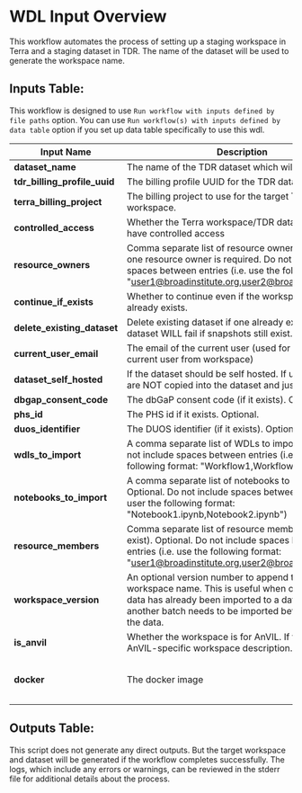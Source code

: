 # WDL Input Overview
This workflow automates the process of setting up a staging workspace in Terra and a staging dataset in TDR. The name of the dataset will be used to generate the workspace name.


## Inputs Table:
 This workflow is designed to use `Run workflow with inputs defined by file paths` option. You can use `Run workflow(s) with inputs defined by data table` option if you set up data table specifically to use this wdl.

| Input Name                   | Description                                                                                                                                                                                                   | Type    | Required | Default                                                                                     |
|------------------------------|---------------------------------------------------------------------------------------------------------------------------------------------------------------------------------------------------------------|---------|----------|---------------------------------------------------------------------------------------------|
| **dataset_name**             | The name of the TDR dataset which will be created.                                                                                                                                                            | String  | Yes      | N/A                                                                                         |
| **tdr_billing_profile_uuid** | The billing profile UUID for the TDR dataset.                                                                                                                                                                 | String  | Yes      | N/A                                                                                         |
| **terra_billing_project**    | The billing project to use for the target Terra workspace.                                                                                                                                                    | String  | Yes      | N/A                                                                                         |
| **controlled_access**        | Whether the Terra workspace/TDR dataset should have controlled access                                                                                                                                         | Boolean | Yes      | N/A                                                                                         |
| **resource_owners**          | Comma separate list of resource owner(s). At least one resource owner is required. Do not include spaces between entries (i.e. use the following format: "user1@broadinstitute.org,user2@broadinstitute.org") | String  | Yes      | N/A                                                                                         |
| **continue_if_exists**       | Whether to continue even if the workspace/dataset already exists.                                                                                                                                             | Boolean | Yes      | N/A                                                                                         |
| **delete_existing_dataset**  | Delete existing dataset if one already exists. Deleting dataset WILL fail if snapshots still exist.                                                                                                           | Boolean | Yes      | N/A                                                                                         |
| **current_user_email**       | The email of the current user (used for removing current user from workspace)                                                                                                                                 | String  | Yes      | N/A                                                                                         |
| **dataset_self_hosted**      | If the dataset should be self hosted. If used then files are NOT copied into the dataset and just referenced.                                                                                                 | Boolean | Yes      | N/A                                                                                         |
| **dbgap_consent_code**       | The dbGaP consent code (if it exists). Optional.                                                                                                                                                              | String  | No       | N/A                                                                                         |
| **phs_id**                   | The PHS id if it exists. Optional.                                                                                                                                                                            | String  | No       | N/A                                                                                         |
| **duos_identifier**          | The DUOS identifier (if it exists). Optional                                                                                                                                                                  | String  | No       | N/A                                                                                         |
| **wdls_to_import**           | A comma separate list of WDLs to import. Optional. Do not include spaces between entries (i.e. user the following format: "Workflow1,Workflow2")                                                              | String  | No       | N/A                                                                                         |
| **notebooks_to_import**      | A comma separate list of notebooks to import. Optional. Do not include spaces between entries (i.e. user the following format: "Notebook1.ipynb,Notebook2.ipynb")                                             | String  | No       | N/A                                                                                         |
| **resource_members**         | Comma separate list of resource members (if they exist). Optional. Do not include spaces between entries (i.e. use the following format: "user1@broadinstitute.org,user2@broadinstitute.org")                 | String  | No       | N/A                                                                                         |
| **workspace_version**        | An optional version number to append to the workspace name. This is useful when one batch of data has already been imported to a dataset and another batch needs to be imported before publicizing the data.  | Int     | No       | N/A                                                                                         |
| **is_anvil**                 | Whether the workspace is for AnVIL. If true, uses AnVIL-specific workspace description.                                                                                                                       | Boolean | No       | N/A                                                                                         |
| **docker**                   | The docker image                                                                                                                                                                                              | String  | No       | us-central1-docker.pkg.dev/operations-portal-427515/ops-toolbox/ops_terra_utils_slim:latest |

## Outputs Table:
This script does not generate any direct outputs. But the target workspace and dataset will be generated if the workflow completes successfully. The logs, which include any errors or warnings, can be reviewed in the stderr file for additional details about the process.
